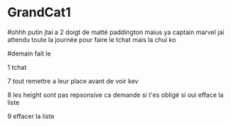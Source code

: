 # GrandCat1

#ohhh putin jtai a 2 doigt de matté paddington maius ya captain marvel jai attendu toute la journée pour faire le tchat mais la chui ko

#demain fait le 

1 tchat

7 tout remettre a leur place avant de voir kev

8 les height sont pas repsonsive ca demande si t'es obligé si oui efface la liste

9 effacer la liste 

